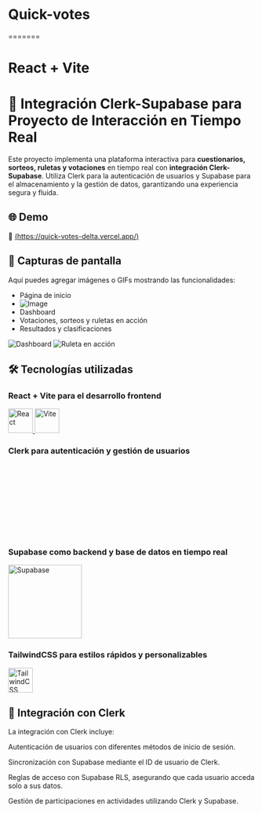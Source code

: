 # Quick-votes
=======
# React + Vite

# 🚀 Integración Clerk-Supabase para Proyecto de Interacción en Tiempo Real

Este proyecto implementa una plataforma interactiva para **cuestionarios, sorteos, ruletas y votaciones** en tiempo real con **integración Clerk-Supabase**. Utiliza Clerk para la autenticación de usuarios y Supabase para el almacenamiento y la gestión de datos, garantizando una experiencia segura y fluida.

## 🌐 Demo
🔗 [(https://quick-votes-delta.vercel.app/)](#)

## 📸 Capturas de pantalla
Aquí puedes agregar imágenes o GIFs mostrando las funcionalidades:
- Página de inicio
- ![Image](https://github.com/user-attachments/assets/dbb43743-ffc9-4d6c-9e6a-646048eea287)
- Dashboard
- Votaciones, sorteos y ruletas en acción
- Resultados y clasificaciones

![Dashboard](https://via.placeholder.com/600x300)
![Ruleta en acción](https://via.placeholder.com/600x300)


## 🛠️ Tecnologías utilizadas

### React + Vite para el desarrollo frontend
<a href="https://react.dev/">
  <img src="https://upload.wikimedia.org/wikipedia/commons/a/a7/React-icon.svg" alt="React" width="50"/>
</a>
<a href="https://vitejs.dev/">
  <img src="https://upload.wikimedia.org/wikipedia/commons/f/f1/Vitejs-logo.svg" alt="Vite" width="50"/>
</a>

### Clerk para autenticación y gestión de usuarios
<a href="https://clerk.dev/">
 <svg viewBox="0 0 62 18" fill="none" aria-hidden="true" class="h-[1.125rem] text-white" data-sentry-element="svg" data-sentry-source-file="Logo.tsx" data-sentry-component="Logo"><ellipse cx="8.99999" cy="9" rx="2.81249" ry="2.8125" class="fill-current" data-sentry-element="ellipse" data-sentry-source-file="Logo.tsx"></ellipse><path d="M14.0674 15.6591C14.3067 15.8984 14.2827 16.2945 14.0015 16.4829C12.571 17.4411 10.8504 17.9999 8.9993 17.9999C7.14818 17.9999 5.42758 17.4411 3.99704 16.4829C3.71589 16.2945 3.69186 15.8984 3.93115 15.6591L5.98648 13.6037C6.17225 13.418 6.46042 13.3886 6.69424 13.5084C7.3856 13.8626 8.16911 14.0624 8.9993 14.0624C9.82948 14.0624 10.613 13.8626 11.3044 13.5084C11.5382 13.3886 11.8263 13.418 12.0121 13.6037L14.0674 15.6591Z" class="fill-current" data-sentry-element="path" data-sentry-source-file="Logo.tsx"></path><path d="M14.0022 1.51706C14.2834 1.70539 14.3074 2.10155 14.0681 2.34084L12.0128 4.39619C11.827 4.58195 11.5388 4.61129 11.305 4.49151C10.6136 4.13733 9.83014 3.9375 8.99996 3.9375C6.20403 3.9375 3.93748 6.20406 3.93748 9C3.93748 9.83018 4.13731 10.6137 4.49149 11.3051C4.61127 11.5389 4.58193 11.827 4.39617 12.0128L2.34083 14.0682C2.10154 14.3074 1.70538 14.2834 1.51705 14.0023C0.558857 12.5717 0 10.8511 0 9C0 4.02944 4.02942 0 8.99996 0C10.8511 0 12.5717 0.55886 14.0022 1.51706Z" fill-opacity="0.5" class="fill-current" data-sentry-element="path" data-sentry-source-file="Logo.tsx"></path><path fill-rule="evenodd" clip-rule="evenodd" d="M29.3906 1.82813C29.3906 1.75046 29.4535 1.6875 29.5312 1.6875H31.6406C31.7182 1.6875 31.7812 1.75046 31.7812 1.82813V16.1719C31.7812 16.2495 31.7182 16.3125 31.6406 16.3125H29.5312C29.4535 16.3125 29.3906 16.2495 29.3906 16.1719V1.82813ZM26.4137 13.2701C26.3577 13.2217 26.2739 13.2253 26.2201 13.2761C25.8913 13.5864 25.5063 13.8347 25.0843 14.0078C24.6215 14.1979 24.1239 14.2936 23.622 14.2891C23.1982 14.3016 22.7762 14.2291 22.3821 14.076C21.988 13.9229 21.63 13.6925 21.3303 13.3989C20.7859 12.8431 20.4726 12.0496 20.4726 11.1037C20.4726 9.2101 21.7324 7.91491 23.622 7.91491C24.1289 7.90793 24.631 8.01058 25.0926 8.21543C25.5111 8.40122 25.8869 8.66683 26.1982 8.99629C26.2514 9.05264 26.3398 9.05916 26.3985 9.00842L27.8225 7.7762C27.8807 7.72586 27.8877 7.63797 27.8364 7.58065C26.7653 6.38368 25.0872 5.76563 23.4914 5.76563C20.2783 5.76563 18 7.93299 18 11.1217C18 12.6988 18.5662 14.0268 19.5211 14.9645C20.476 15.9023 21.8363 16.4531 23.4059 16.4531C25.3741 16.4531 26.9582 15.6984 27.8869 14.7302C27.9414 14.6734 27.9354 14.583 27.8758 14.5315L26.4137 13.2701ZM43.401 11.8056C43.3931 11.876 43.3332 11.9287 43.2623 11.9287H35.8731C35.7833 11.9287 35.7164 12.012 35.7398 12.0986C36.1074 13.4614 37.2035 14.286 38.6995 14.286C39.2038 14.2966 39.7037 14.1928 40.1605 13.9827C40.5862 13.787 40.9639 13.5038 41.2682 13.1528C41.305 13.1104 41.3691 13.1041 41.4122 13.1401L42.8978 14.4335C42.9547 14.483 42.9626 14.5687 42.9138 14.6262C42.0169 15.6843 40.5637 16.4531 38.5695 16.4531C35.5016 16.4531 33.1874 14.3286 33.1874 11.1009C33.1874 9.51732 33.7326 8.18944 34.6412 7.25179C35.1209 6.76963 35.6959 6.38911 36.3307 6.13368C36.9656 5.87826 37.6469 5.75332 38.3327 5.76658C41.4422 5.76658 43.453 7.95343 43.453 10.973C43.4491 11.2512 43.4317 11.5291 43.401 11.8056ZM35.7842 9.84589C35.7581 9.93268 35.8251 10.0172 35.9158 10.0172H40.829C40.9198 10.0172 40.9869 9.93217 40.9617 9.84491C40.6268 8.68592 39.7772 7.91244 38.4577 7.91244C38.0696 7.90013 37.6834 7.97039 37.3254 8.11832C36.9675 8.26633 36.6462 8.48856 36.3836 8.76977C36.1075 9.08283 35.9034 9.44988 35.7842 9.84589ZM50.7639 5.76717C50.8422 5.76632 50.9061 5.82952 50.9061 5.90779V8.26951C50.9061 8.35135 50.8365 8.41586 50.7548 8.40981C50.5269 8.39291 50.3114 8.37856 50.1701 8.37856C48.3301 8.37856 47.2499 9.67359 47.2499 11.3735V16.1719C47.2499 16.2495 47.1869 16.3125 47.1092 16.3125H44.9999C44.9222 16.3125 44.8592 16.2495 44.8592 16.1719V6.05379C44.8592 5.97613 44.9222 5.91317 44.9999 5.91317H47.1092C47.1869 5.91317 47.2499 5.97613 47.2499 6.05379V7.47394C47.2499 7.48196 47.2563 7.48845 47.2644 7.48845C47.2689 7.48845 47.2733 7.48627 47.276 7.48261C48.1006 6.38146 49.3176 5.76892 50.6033 5.76892L50.7639 5.76717ZM56.4778 11.9525C56.4864 11.9432 56.4985 11.938 56.5112 11.938C56.5269 11.938 56.5415 11.9461 56.5498 11.9595L59.217 16.2462C59.2426 16.2874 59.2878 16.3125 59.3364 16.3125L61.7342 16.3125C61.8445 16.3125 61.9118 16.1915 61.8538 16.0978L58.1947 10.1939C58.1616 10.1406 58.1679 10.0719 58.21 10.0254L61.7355 6.13573C61.8174 6.04534 61.7533 5.90066 61.6313 5.90066H59.1298C59.0904 5.90066 59.0528 5.91719 59.0261 5.94622L54.9472 10.3925C54.8605 10.487 54.7029 10.4257 54.7029 10.2974V1.82812C54.7029 1.75046 54.64 1.6875 54.5623 1.6875H52.453C52.3753 1.6875 52.3123 1.75046 52.3123 1.82812V16.1719C52.3123 16.2495 52.3753 16.3125 52.453 16.3125L54.5623 16.3125C54.64 16.3125 54.7029 16.2495 54.7029 16.1719V13.9147C54.7029 13.8792 54.7164 13.8449 54.7406 13.8189L56.4778 11.9525Z" class="fill-current" data-sentry-element="path" data-sentry-source-file="Logo.tsx"></path></svg>
</a>

### Supabase como backend y base de datos en tiempo real
<a href="https://supabase.com/">
  <img src="https://supabase.com/_next/image?url=https%3A%2F%2Ffrontend-assets.supabase.com%2Fwww%2Fffceb79fd6dc%2F_next%2Fstatic%2Fmedia%2Fsupabase-logo-wordmark--light.daaeffd3.png&w=128&q=75&dpl=dpl_J7NuXyWtXK6Pdqnqt3yuK5A2PTZD" alt="Supabase" width="150"/>
</a>

### TailwindCSS para estilos rápidos y personalizables
<a href="https://tailwindcss.com/">
  <img src="https://upload.wikimedia.org/wikipedia/commons/d/d5/Tailwind_CSS_Logo.svg" alt="TailwindCSS" width="50"/>
</a>


## 🔗 Integración con Clerk
La integración con Clerk incluye:

Autenticación de usuarios con diferentes métodos de inicio de sesión.

Sincronización con Supabase mediante el ID de usuario de Clerk.

Reglas de acceso con Supabase RLS, asegurando que cada usuario acceda solo a sus datos.

Gestión de participaciones en actividades utilizando Clerk y Supabase.
